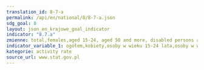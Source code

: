 ```yaml
---
translation_id: 8-7-a
permalink: /api/en/national/8/8-7-a.json
sdg_goal: 8
layout: json_en_krajowe_goal_indicator
indicator: "8.7.a"
zmienne: total,females,aged 15-24, aged 50 and more, disabled persons aged 16 and more
indicator_variable_1: ogółem,kobiety,osoby w wieku 15-24 lata,osoby w wieku 50 lat i więcej,osoby niepełnosprawne w wieku 16 lat i więcej;
kategorie: activity rate
source_url: www.stat.gov.pl
---
```

